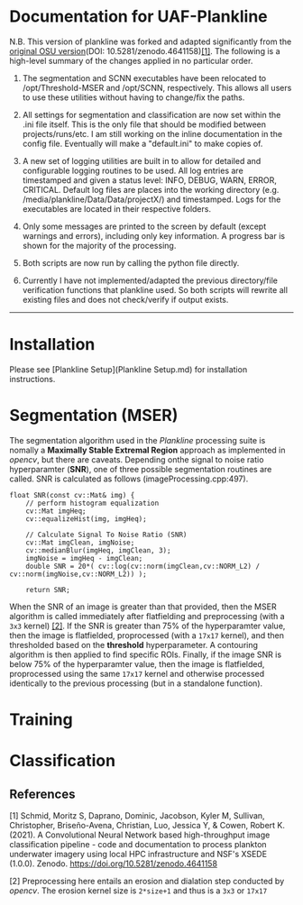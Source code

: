# Documentation for UAF-Plankline
N.B. This version of plankline was forked and adapted significantly from the [original OSU version](https://zenodo.org/record/4641158)(DOI: 10.5281/zenodo.4641158)[[1]](#1). The following is a high-level summary of the changes applied in no particular order.

1. The segmentation and SCNN executables have been relocated to /opt/Threshold-MSER and /opt/SCNN, respectively. This allows all users to use these utilities without having to change/fix the paths.

2. All settings for segmentation and classification are now set within the .ini file itself. This is the only file that should be modified between projects/runs/etc. I am still working on the inline documentation in the config file. Eventually will make a "default.ini" to make copies of.

3. A new set of logging utilities are built in to allow for detailed and configurable logging routines to be used. All log entries are timestamped and given a status level: INFO, DEBUG, WARN, ERROR, CRITICAL. Default log files are places into the working directory (e.g. /media/plankline/Data/Data/projectX/) and timestamped. Logs for the executables are located in their respective folders.

4. Only some messages are printed to the screen by default (except warnings and errors), including only key information. A progress bar is shown for the majority of the processing.

5. Both scripts are now run by calling the python file directly.

6. Currently I have not implemented/adapted the previous directory/file verification functions that plankline used. So both scripts will rewrite all existing files and does not check/verify if output exists.

---

# Installation

Please see [Plankline Setup](Plankline Setup.md) for installation instructions.


# Segmentation (MSER)

The segmentation algorithm used in the _Plankline_ processing suite is nomally a __Maximally Stable Extremal Region__ approach as implemented in _opencv_, but there are caveats. Depending onthe signal to noise ratio hyperparamter (__SNR__), one of three possible segmentation routines are called. SNR is calculated as follows (imageProcessing.cpp:497).

    float SNR(const cv::Mat& img) {
        // perform histogram equalization
        cv::Mat imgHeq;
        cv::equalizeHist(img, imgHeq);

        // Calculate Signal To Noise Ratio (SNR)
        cv::Mat imgClean, imgNoise;
        cv::medianBlur(imgHeq, imgClean, 3);
        imgNoise = imgHeq - imgClean;
        double SNR = 20*( cv::log(cv::norm(imgClean,cv::NORM_L2) / cv::norm(imgNoise,cv::NORM_L2)) );

        return SNR;

When the SNR of an image is greater than that provided, then the MSER algorithm is called immediately after flatfielding and preprocessing (with a `3x3` kernel) [[2]](#2). If the SNR is greater than 75% of the hyperparamter value, then the image is flatfielded, proprocessed (with a `17x17` kernel), and then thresholded based on the __threshold__ hyperparameter. A contouring algorithm is then applied to find specific ROIs. Finally, if the image SNR is below 75% of the hyperparamter value, then the image is flatfielded, proprocessed using the same `17x17` kernel and otherwise processed identically to the previous processing (but in a standalone function). 



# Training


# Classification



## References

<a id="1">[1]</a> Schmid, Moritz S, Daprano, Dominic, Jacobson, Kyler M, Sullivan, Christopher, Briseño-Avena, Christian, Luo, Jessica Y, & Cowen, Robert K. (2021). A Convolutional Neural Network based high-throughput image classification pipeline - code and documentation to process plankton underwater imagery using local HPC infrastructure and NSF's XSEDE (1.0.0). Zenodo. https://doi.org/10.5281/zenodo.4641158

<a id='2'>[2]</a> Preprocessing here entails an erosion and dialation step conducted by _opencv_. The erosion kernel size is `2*size+1` and thus is a `3x3` or `17x17`
